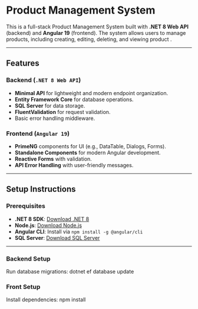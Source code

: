 # Product Management System

This is a full-stack Product Management System built with **.NET 8 Web API** (backend) and **Angular 19** (frontend). The system allows users to manage products, including creating, editing, deleting, and viewing product .

---

## **Features**

### **Backend (`.NET 8 Web API`)**
- **Minimal API** for lightweight and modern endpoint organization.
- **Entity Framework Core** for database operations.
- **SQL Server** for data storage.
- **FluentValidation** for request validation.
- Basic error handling middleware.

### **Frontend (`Angular 19`)**
- **PrimeNG** components for UI (e.g., DataTable, Dialogs, Forms).
- **Standalone Components** for modern Angular development.
- **Reactive Forms** with validation.
- **API Error Handling** with user-friendly messages.

---
## **Setup Instructions**

### **Prerequisites**
- **.NET 8 SDK**: [Download .NET 8](https://dotnet.microsoft.com/download/dotnet/8.0)
- **Node.js**: [Download Node.js](https://nodejs.org/)
- **Angular CLI**: Install via `npm install -g @angular/cli`
- **SQL Server**: [Download SQL Server](https://www.microsoft.com/en-us/sql-server/sql-server-downloads)
---

### **Backend Setup**

Run database migrations:
    dotnet ef database update

### **Front Setup**
Install dependencies:
    npm install

  
